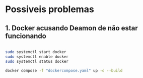 # Possiveis problemas

## 1. Docker acusando Deamon de não estar funcionando

~~~bash

sudo systemctl start docker
sudo systemctl enable docker
sudo systemctl status docker

docker compose -f "dockercompose.yaml" up -d --build

~~~ 